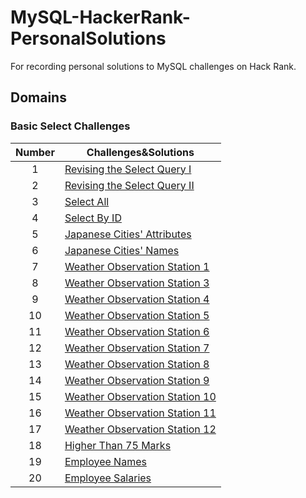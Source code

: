 # MySQL-HackerRank-PersonalSolutions
For recording personal solutions to MySQL challenges on Hack Rank.

## Domains

### Basic Select Challenges
| Number | Challenges&Solutions |
|:------:|------------|
| 1 | [Revising the Select Query I](https://github.com/Solaris-star/MySQL-HackerRank-PersonalSolutions/blob/main/Basic-Selects-Challenges/Revising%20the%20Select%20Query%20I.SQL)
| 2 | [Revising the Select Query II](https://github.com/Solaris-star/MySQL-HackerRank-PersonalSolutions/blob/main/Basic-Selects-Challenges/Revising%20the%20Select%20Query%20II.SQL)
| 3 | [Select All](https://github.com/Solaris-star/MySQL-HackerRank-PersonalSolutions/blob/main/Basic-Selects-Challenges/Select%20All.SQL)
| 4 | [Select By ID](https://github.com/Solaris-star/MySQL-HackerRank-PersonalSolutions/blob/main/Basic-Selects-Challenges/Select%20By%20ID.SQL)
| 5 | [Japanese Cities' Attributes](https://github.com/Solaris-star/MySQL-HackerRank-PersonalSolutions/blob/main/Basic-Selects-Challenges/Japanese%20Cities'%20Attributes.SQL)
| 6 | [Japanese Cities' Names](https://github.com/Solaris-star/MySQL-HackerRank-PersonalSolutions/blob/main/Basic-Selects-Challenges/Japanese%20Cities'%20Names.SQL)
| 7 | [Weather Observation Station 1](https://github.com/Solaris-star/MySQL-HackerRank-PersonalSolutions/blob/main/Basic-Selects-Challenges/Weather%20Observation%20Station%201.SQL)
| 8 | [Weather Observation Station 3](https://github.com/Solaris-star/MySQL-HackerRank-PersonalSolutions/blob/main/Basic-Selects-Challenges/Weather%20Observation%20Station%203.SQL)
| 9 | [Weather Observation Station 4](https://github.com/Solaris-star/MySQL-HackerRank-PersonalSolutions/blob/main/Basic-Selects-Challenges/Weather%20Observation%20Station%204.SQL)
| 10| [Weather Observation Station 5](https://github.com/Solaris-star/MySQL-HackerRank-PersonalSolutions/blob/main/Basic-Selects-Challenges/Weather%20Observation%20Station%2010.SQL)
| 11| [Weather Observation Station 6](https://github.com/Solaris-star/MySQL-HackerRank-PersonalSolutions/blob/main/Basic-Selects-Challenges/Weather%20Observation%20Station%2010.SQL)
| 12| [Weather Observation Station 7](https://github.com/Solaris-star/MySQL-HackerRank-PersonalSolutions/blob/main/Basic-Selects-Challenges/Weather%20Observation%20Station%207.SQL)
| 13| [Weather Observation Station 8](https://github.com/Solaris-star/MySQL-HackerRank-PersonalSolutions/blob/main/Basic-Selects-Challenges/Weather%20Observation%20Station%208.SQL)
| 14| [Weather Observation Station 9](https://github.com/Solaris-star/MySQL-HackerRank-PersonalSolutions/blob/main/Basic-Selects-Challenges/Weather%20Observation%20Station%209.SQL)
| 15| [Weather Observation Station 10](https://github.com/Solaris-star/MySQL-HackerRank-PersonalSolutions/blob/main/Basic-Selects-Challenges/Weather%20Observation%20Station%2010.SQL)
| 16| [Weather Observation Station 11](https://github.com/Solaris-star/MySQL-HackerRank-PersonalSolutions/blob/main/Basic-Selects-Challenges/Weather%20Observation%20Station%2011.SQL)
| 17| [Weather Observation Station 12](https://github.com/Solaris-star/MySQL-HackerRank-PersonalSolutions/blob/main/Basic-Selects-Challenges/Weather%20Observation%20Station%2012.SQL)
| 18| [Higher Than 75 Marks](https://github.com/Solaris-star/MySQL-HackerRank-PersonalSolutions/blob/main/Basic-Selects-Challenges/Higher%20Than%2075%20Marks.SQL)
| 19| [Employee Names](https://github.com/Solaris-star/MySQL-HackerRank-PersonalSolutions/blob/main/Basic-Selects-Challenges/Employee%20Names.SQL)
| 20| [Employee Salaries](https://github.com/Solaris-star/MySQL-HackerRank-PersonalSolutions/blob/main/Basic-Selects-Challenges/Employee%20Salaries.SQL)












